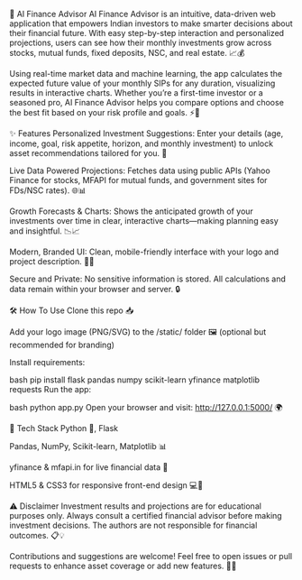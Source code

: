 🚀 AI Finance Advisor
AI Finance Advisor is an intuitive, data-driven web application that empowers Indian investors to make smarter decisions about their financial future. With easy step-by-step interaction and personalized projections, users can see how their monthly investments grow across stocks, mutual funds, fixed deposits, NSC, and real estate. 📈💰

Using real-time market data and machine learning, the app calculates the expected future value of your monthly SIPs for any duration, visualizing results in interactive charts. Whether you’re a first-time investor or a seasoned pro, AI Finance Advisor helps you compare options and choose the best fit based on your risk profile and goals. ⚡🧠

✨ Features
Personalized Investment Suggestions:
Enter your details (age, income, goal, risk appetite, horizon, and monthly investment) to unlock asset recommendations tailored for you. 🎯

Live Data Powered Projections:
Fetches data using public APIs (Yahoo Finance for stocks, MFAPI for mutual funds, and government sites for FDs/NSC rates). 🌐📊

Growth Forecasts & Charts:
Shows the anticipated growth of your investments over time in clear, interactive charts—making planning easy and insightful. 📉📈

Modern, Branded UI:
Clean, mobile-friendly interface with your logo and project description. 📲🎨

Secure and Private:
No sensitive information is stored. All calculations and data remain within your browser and server. 🔒

🛠️ How To Use
Clone this repo 📥

Add your logo image (PNG/SVG) to the /static/ folder 🖼️ (optional but recommended for branding)

Install requirements:

bash
pip install flask pandas numpy scikit-learn yfinance matplotlib requests
Run the app:

bash
python app.py
Open your browser and visit: http://127.0.0.1:5000/ 🌍

🧰 Tech Stack
Python 🐍, Flask

Pandas, NumPy, Scikit-learn, Matplotlib 📊

yfinance & mfapi.in for live financial data 🏦

HTML5 & CSS3 for responsive front-end design 💻📱

⚠️ Disclaimer
Investment results and projections are for educational purposes only. Always consult a certified financial advisor before making investment decisions. The authors are not responsible for financial outcomes. 📋💡

Contributions and suggestions are welcome! Feel free to open issues or pull requests to enhance asset coverage or add new features. 🤝✨
